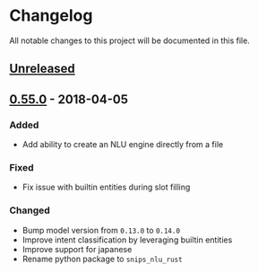 # Changelog
All notable changes to this project will be documented in this file.

## [Unreleased]

## [0.55.0] - 2018-04-05
### Added
- Add ability to create an NLU engine directly from a file

### Fixed
- Fix issue with builtin entities during slot filling

### Changed
- Bump model version from `0.13.0` to `0.14.0`
- Improve intent classification by leveraging builtin entities
- Improve support for japanese
- Rename python package to `snips_nlu_rust`


[Unreleased]: https://github.com/snipsco/snips-nlu-rs/compare/0.55.0...HEAD
[0.55.0]: https://github.com/snipsco/snips-nlu-rs/compare/0.54.0...0.55.0
